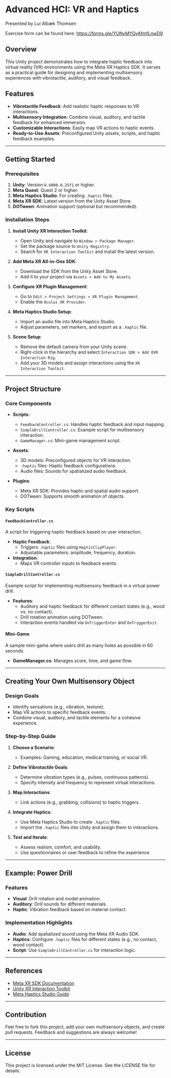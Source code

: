 # Advanced HCI: VR and Haptics 

Presented by Lui Albæk Thomsen  

Exercise form can be found here: https://forms.gle/YUNvMYQyAfmfLnwD9

## Overview
This Unity project demonstrates how to integrate haptic feedback into virtual reality (VR) environments using the Meta XR Haptics SDK. It serves as a practical guide for designing and implementing multisensory experiences with vibrotactile, auditory, and visual feedback.

## Features
- **Vibrotactile Feedback**: Add realistic haptic responses to VR interactions.
- **Multisensory Integration**: Combine visual, auditory, and tactile feedback for enhanced immersion.
- **Customizable Interactions**: Easily map VR actions to haptic events.
- **Ready-to-Use Assets**: Preconfigured Unity assets, scripts, and haptic feedback examples.

---

## Getting Started
### Prerequisites
1. **Unity**: Version `6.6000.0.25f1` or higher.
2. **Meta Quest**: Quest 2 or higher.
3. **Meta Haptics Studio**: For creating `.haptic` files.
4. **Meta XR SDK**: Latest version from the Unity Asset Store.
5. **DOTween**: Animation support (optional but recommended).

### Installation Steps
1. **Install Unity XR Interaction Toolkit**:
    - Open Unity and navigate to `Window > Package Manager`.
    - Set the package source to `Unity Registry`.
    - Search for `XR Interaction Toolkit` and install the latest version.

2. **Add Meta XR All-in-One SDK**:
    - Download the SDK from the Unity Asset Store.
    - Add it to your project via `Assets > Add to My Assets`.

3. **Configure XR Plugin Management**:
    - Go to `Edit > Project Settings > XR Plugin Management`.
    - Enable the `Oculus XR Provider`.

4. **Meta Haptics Studio Setup**:
    - Import an audio file into Meta Haptics Studio.
    - Adjust parameters, set markers, and export as a `.haptic` file.

5. **Scene Setup**:
    - Remove the default camera from your Unity scene.
    - Right-click in the hierarchy and select `Interaction SDK > Add OVR Interaction Rig`.
    - Add your 3D models and assign interactions using the `XR Interaction Toolkit`.

---

## Project Structure
### Core Components
- **Scripts**:
    - `FeedbackController.cs`: Handles haptic feedback and input mapping.
    - `SimpleDrillController.cs`: Example script for multisensory interaction.
    - `GameManager.cs`: Mini-game management script.

- **Assets**:
    - 3D models: Preconfigured objects for VR interaction.
    - `.haptic` files: Haptic feedback configurations.
    - Audio files: Sounds for spatialized audio feedback.

- **Plugins**:
    - Meta XR SDK: Provides haptic and spatial audio support.
    - DOTween: Supports smooth animation of objects.

### Key Scripts
#### `FeedbackController.cs`
A script for triggering haptic feedback based on user interaction.
- **Haptic Feedback**:
    - Triggers `.haptic` files using `HapticClipPlayer`.
    - Adjustable parameters: amplitude, frequency, duration.
- **Integration**:
    - Maps VR controller inputs to feedback events.

#### `SimpleDrillController.cs`
Example script for implementing multisensory feedback in a virtual power drill.
- **Features**:
    - Auditory and haptic feedback for different contact states (e.g., wood vs. no contact).
    - Drill rotation animation using DOTween.
    - Interaction events handled via `OnTriggerEnter` and `OnTriggerExit`.

#### Mini-Game
A sample mini-game where users drill as many holes as possible in 60 seconds.
- **GameManager.cs**: Manages score, time, and game flow.

---

## Creating Your Own Multisensory Object
### Design Goals
- Identify sensations (e.g., vibration, texture).
- Map VR actions to specific feedback events.
- Combine visual, auditory, and tactile elements for a cohesive experience.

### Step-by-Step Guide
1. **Choose a Scenario**:
    - Examples: Gaming, education, medical training, or social VR.

2. **Define Vibrotactile Goals**:
    - Determine vibration types (e.g., pulses, continuous patterns).
    - Specify intensity and frequency to represent virtual interactions.

3. **Map Interactions**:
    - Link actions (e.g., grabbing, collisions) to haptic triggers.

4. **Integrate Haptics**:
    - Use Meta Haptics Studio to create `.haptic` files.
    - Import the `.haptic` files into Unity and assign them to interactions.

5. **Test and Iterate**:
    - Assess realism, comfort, and usability.
    - Use questionnaires or user feedback to refine the experience.

---

## Example: Power Drill
### Features
- **Visual**: Drill rotation and model animation.
- **Auditory**: Drill sounds for different materials.
- **Haptic**: Vibration feedback based on material contact.

### Implementation Highlights
- **Audio**: Add spatialized sound using the Meta XR Audio SDK.
- **Haptics**: Configure `.haptic` files for different states (e.g., no contact, wood contact).
- **Script**: Use `SimpleDrillController.cs` for interaction logic.

---

## References
- [Meta XR SDK Documentation](https://developers.meta.com/horizon/develop/unity)
- [Unity XR Interaction Toolkit](https://docs.unity3d.com/Packages/com.unity.xr.interaction.toolkit@latest)
- [Meta Haptics Studio Guide](https://developers.meta.com/horizon/resources/haptics-studio/)

---

## Contribution
Feel free to fork this project, add your own multisensory objects, and create pull requests. Feedback and suggestions are always welcome!

---

## License
This project is licensed under the MIT License. See the LICENSE file for details.

